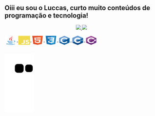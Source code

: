 ## Oiii eu sou o Luccas, curto muito conteúdos de programação e tecnologia!
<div align="center">
  <a href="https://github.com/Luccas-cyber">
  <img height="180em" src="https://github-readme-stats.vercel.app/api?username=Luccas-cyber&show_icons=true&theme=dark&include_all_commits=true&count_private=true"/>
  <img height="180em" src="https://github-readme-stats.vercel.app/api/top-langs/?username=Luccas-cyber&layout=compact&langs_count=7&theme=dark"/>
</div>
<div style="display: inline_block"><br>
  
  <img align="center" alt="Luccas-Js" height="30" width="40" src="https://github.com/devicons/devicon/blob/master/icons/java/java-original.svg">
  <img align="center" alt="Luccas-Js" height="30" width="40" src="https://raw.githubusercontent.com/devicons/devicon/master/icons/javascript/javascript-plain.svg">
  <img align="center" alt="Luccas-HTML" height="30" width="40" src="https://raw.githubusercontent.com/devicons/devicon/master/icons/html5/html5-original.svg">
  <img align="center" alt="Luccas-CSS" height="30" width="40" src="https://raw.githubusercontent.com/devicons/devicon/master/icons/css3/css3-original.svg">
  <img align="center" alt="Luccas-Csharp" height="30" width="40" src="https://github.com/devicons/devicon/blob/master/icons/c/c-original.svg">
  <img align="center" alt="Luccas-Csharp" height="30" width="40" src="https://github.com/devicons/devicon/blob/master/icons/cplusplus/cplusplus-original.svg">
  <img align="center" alt="Luccas-Csharp" height="30" width="40" src="https://raw.githubusercontent.com/devicons/devicon/master/icons/csharp/csharp-original.svg">
</div>
  
  ##
  
  ![Snake animation](https://github.com/Luccas-cyber/Luccas-cyber/blob/output/github-contribution-grid-snake.svg)
 
</div>
